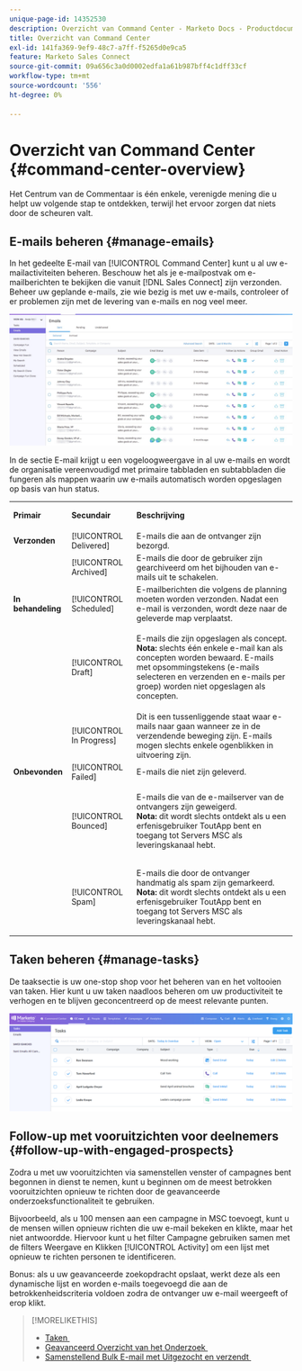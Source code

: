 ```yaml
---
unique-page-id: 14352530
description: Overzicht van Command Center - Marketo Docs - Productdocumentatie
title: Overzicht van Command Center
exl-id: 141fa369-9ef9-48c7-a7ff-f5265d0e9ca5
feature: Marketo Sales Connect
source-git-commit: 09a656c3a0d0002edfa1a61b987bff4c1dff33cf
workflow-type: tm+mt
source-wordcount: '556'
ht-degree: 0%

---
```


# Overzicht van Command Center {#command-center-overview}

Het Centrum van de Commentaar is één enkele, verenigde mening die u helpt uw volgende stap te ontdekken, terwijl het ervoor zorgen dat niets door de scheuren valt.

## E-mails beheren {#manage-emails}

In het gedeelte E-mail van [!UICONTROL Command Center] kunt u al uw e-mailactiviteiten beheren. Beschouw het als je e-mailpostvak om e-mailberichten te bekijken die vanuit [!DNL Sales Connect] zijn verzonden. Beheer uw geplande e-mails, zie wie bezig is met uw e-mails, controleer of er problemen zijn met de levering van e-mails en nog veel meer.

![](assets/command-center-overview-1.png)

In de sectie E-mail krijgt u een vogeloogweergave in al uw e-mails en wordt de organisatie vereenvoudigd met primaire tabbladen en subtabbladen die fungeren als mappen waarin uw e-mails automatisch worden opgeslagen op basis van hun status.

<table>
 <colgroup>
  <col>
  <col>
  <col>
 </colgroup>
 <tbody>
  <tr>
   <td title="Achtergrondkleur: Grijs"><p title=""><strong><span>Primair</span> </strong></p></td>
   <td title="Achtergrondkleur: Grijs"><p title=""><strong><span>Secundair</span> </strong></p></td>
   <td title="Achtergrondkleur: Grijs"><p title=""><strong><span>Beschrijving</span> </strong></p></td>
  </tr>
  <tr>
   <td title="Achtergrondkleur: Blauw"><strong title="">Verzonden</strong></td>
   <td title="Achtergrondkleur: Blauw">[!UICONTROL Delivered]</td>
   <td title="Achtergrondkleur: Blauw">E-mails die aan de ontvanger zijn bezorgd.</td>
  </tr>
  <tr>
   <td title="Achtergrondkleur: Blauw"><br></td>
   <td title="Achtergrondkleur: Blauw">[!UICONTROL Archived]</td>
   <td title="Achtergrondkleur: Blauw">E-mails die door de gebruiker zijn gearchiveerd om het bijhouden van e-mails uit te schakelen.</td>
  </tr>
  <tr>
   <td title="Achtergrondkleur: Grijs"><strong title="">In behandeling</strong></td>
   <td title="Achtergrondkleur: Grijs">[!UICONTROL Scheduled]</td>
   <td title="Achtergrondkleur: Grijs">E-mailberichten die volgens de planning moeten worden verzonden. Nadat een e-mail is verzonden, wordt deze naar de geleverde map verplaatst.</td>
  </tr>
  <tr>
   <td title="Achtergrondkleur: Grijs"><br></td>
   <td title="Achtergrondkleur: Grijs">[!UICONTROL Draft]</td>
   <td title="Achtergrondkleur: Grijs"><p>E-mails die zijn opgeslagen als concept.<br><strong> Nota:</strong> slechts één enkele e-mail kan als concepten worden bewaard. E-mails met opsommingstekens (e-mails selecteren en verzenden en e-mails per groep) worden niet opgeslagen als concepten.</p></td>
  </tr>
  <tr>
   <td title="Achtergrondkleur: Grijs"><br></td>
   <td title="Achtergrondkleur: Grijs">[!UICONTROL In Progress]</td>
   <td title="Achtergrondkleur: Grijs">Dit is een tussenliggende staat waar e-mails naar gaan wanneer ze in de verzendende beweging zijn. E-mails mogen slechts enkele ogenblikken in uitvoering zijn.</td>
  </tr>
  <tr>
   <td title="Achtergrondkleur: Blauw"><strong title="">Onbevonden</strong></td>
   <td title="Achtergrondkleur: Blauw">[!UICONTROL Failed]</td>
   <td title="Achtergrondkleur: Blauw">E-mails die niet zijn geleverd.</td>
  </tr>
  <tr>
   <td title="Achtergrondkleur: Blauw"><br></td>
   <td title="Achtergrondkleur: Blauw">[!UICONTROL Bounced]</td>
   <td title="Achtergrondkleur: Blauw"><p>E-mails die van de e-mailserver van de ontvangers zijn geweigerd. <br><strong> Nota:</strong> dit wordt slechts ontdekt als u een erfenisgebruiker ToutApp bent en toegang tot Servers MSC als leveringskanaal hebt.</p></td>
  </tr>
  <tr>
   <td title="Achtergrondkleur: Blauw"><br></td>
   <td title="Achtergrondkleur: Blauw">[!UICONTROL Spam]</td>
   <td title="Achtergrondkleur: Blauw"><p>E-mails die door de ontvanger handmatig als spam zijn gemarkeerd.<br><strong> Nota:</strong> dit wordt slechts ontdekt als u een erfenisgebruiker ToutApp bent en toegang tot Servers MSC als leveringskanaal hebt.</p></td>
  </tr>
 </tbody>
</table>

## Taken beheren {#manage-tasks}

De taaksectie is uw one-stop shop voor het beheren van en het voltooien van taken. Hier kunt u uw taken naadloos beheren om uw productiviteit te verhogen en te blijven geconcentreerd op de meest relevante punten.

![](assets/command-center-overview-2.png)

## Follow-up met vooruitzichten voor deelnemers {#follow-up-with-engaged-prospects}

Zodra u met uw vooruitzichten via samenstellen venster of campagnes bent begonnen in dienst te nemen, kunt u beginnen om de meest betrokken vooruitzichten opnieuw te richten door de geavanceerde onderzoeksfunctionaliteit te gebruiken.

Bijvoorbeeld, als u 100 mensen aan een campagne in MSC toevoegt, kunt u de mensen willen opnieuw richten die uw e-mail bekeken en klikte, maar het niet antwoordde. Hiervoor kunt u het filter Campagne gebruiken samen met de filters Weergave en Klikken [!UICONTROL Activity] om een lijst met opnieuw te richten personen te identificeren.

Bonus: als u uw geavanceerde zoekopdracht opslaat, werkt deze als een dynamische lijst en worden e-mails toegevoegd die aan de betrokkenheidscriteria voldoen zodra de ontvanger uw e-mail weergeeft of erop klikt.

>[!MORELIKETHIS]
>
>* [&#x200B; Taken &#x200B;](/help/marketo/product-docs/marketo-sales-connect/tasks/syncing-sales-connect-tasks-with-salesforce-for-the-first-time.md)
>* [&#x200B; Geavanceerd Overzicht van het Onderzoek &#x200B;](/help/marketo/product-docs/marketo-sales-connect/email/command-center/advanced-search-overview.md)
>* [&#x200B; Samenstellend Bulk E-mail met Uitgezocht en verzendt &#x200B;](/help/marketo/product-docs/marketo-sales-connect/email/using-the-compose-window/composing-bulk-emails-with-select-and-send.md)
